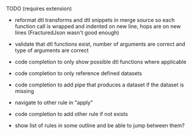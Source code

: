TODO (requires extension)

- reformat dtl transforms and dtl snippets in merge source so each function call is wrapped and indented on new line, hops are on new lines (FracturedJson wasn't good enough)
- validate that dtl functions exist, number of arguments are correct and type of arguments are correct
- code completion to only show possible dtl functions where applicable
- code completion to only reference defined datasets
- code completion to add pipe that produces a dataset if the dataset is missing

- navigate to other rule in "apply"
- code completion to add other rule if not exists
- show list of rules in some outline and be able to jump between them?